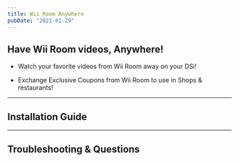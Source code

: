 ```yaml
---
title: Wii Room Anywhere
pubDate: "2021-01-29"
---
```

## Have Wii Room videos, Anywhere!

- Watch your favorite videos from Wii Room away on your DSi!

- Exchange Exclusive Coupons from Wii Room to use in Shops & restaurants!
___
## Installation Guide

___
## Troubleshooting & Questions